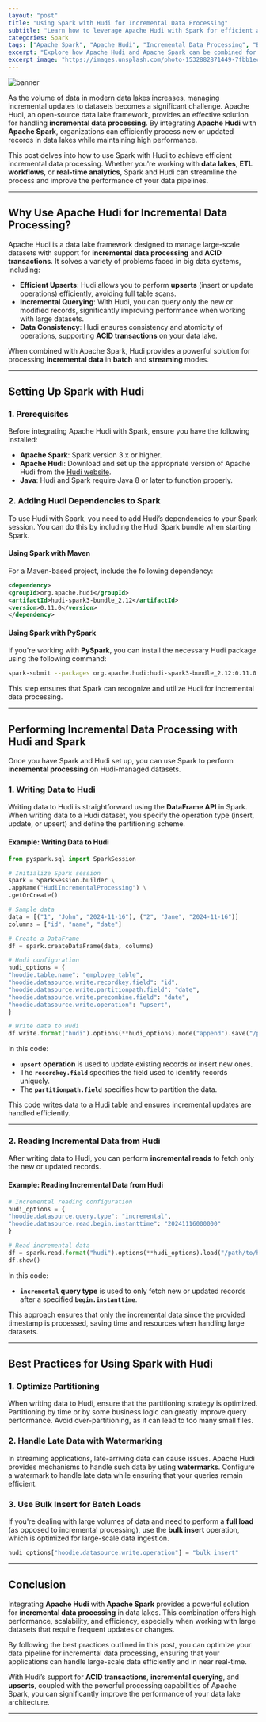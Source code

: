 ```yaml
---
layout: "post"
title: "Using Spark with Hudi for Incremental Data Processing"
subtitle: "Learn how to leverage Apache Hudi with Spark for efficient and scalable incremental data processing"
categories: Spark
tags: ["Apache Spark", "Apache Hudi", "Incremental Data Processing", "Big Data", "Data Lakes", "ETL"]
excerpt: "Explore how Apache Hudi and Apache Spark can be combined for handling incremental data processing in data lakes with high efficiency."
excerpt_image: "https://images.unsplash.com/photo-1532882871449-7fbb1ec36d48"
---
```

![banner](https://images.unsplash.com/photo-1532882871449-7fbb1ec36d48)



As the volume of data in modern data lakes increases, managing incremental updates to datasets becomes a significant challenge. Apache Hudi, an open-source data lake framework, provides an effective solution for handling **incremental data processing**. By integrating **Apache Hudi** with **Apache Spark**, organizations can efficiently process new or updated records in data lakes while maintaining high performance.

This post delves into how to use Spark with Hudi to achieve efficient incremental data processing. Whether you're working with **data lakes**, **ETL workflows**, or **real-time analytics**, Spark and Hudi can streamline the process and improve the performance of your data pipelines.

---

## Why Use Apache Hudi for Incremental Data Processing?

Apache Hudi is a data lake framework designed to manage large-scale datasets with support for **incremental data processing** and **ACID transactions**. It solves a variety of problems faced in big data systems, including:
- **Efficient Upserts**: Hudi allows you to perform **upserts** (insert or update operations) efficiently, avoiding full table scans.
- **Incremental Querying**: With Hudi, you can query only the new or modified records, significantly improving performance when working with large datasets.
- **Data Consistency**: Hudi ensures consistency and atomicity of operations, supporting **ACID transactions** on your data lake.

When combined with Apache Spark, Hudi provides a powerful solution for processing **incremental data** in **batch** and **streaming** modes.

---

## Setting Up Spark with Hudi

### 1. Prerequisites

Before integrating Apache Hudi with Spark, ensure you have the following installed:
- **Apache Spark**: Spark version 3.x or higher.
- **Apache Hudi**: Download and set up the appropriate version of Apache Hudi from the [Hudi website](https://hudi.apache.org/).
- **Java**: Hudi and Spark require Java 8 or later to function properly.

### 2. Adding Hudi Dependencies to Spark

To use Hudi with Spark, you need to add Hudi’s dependencies to your Spark session. You can do this by including the Hudi Spark bundle when starting Spark.

#### Using Spark with Maven

For a Maven-based project, include the following dependency:

```xml
<dependency>
<groupId>org.apache.hudi</groupId>
<artifactId>hudi-spark3-bundle_2.12</artifactId>
<version>0.11.0</version>
</dependency>
```

#### Using Spark with PySpark

If you're working with **PySpark**, you can install the necessary Hudi package using the following command:

```bash
spark-submit --packages org.apache.hudi:hudi-spark3-bundle_2.12:0.11.0 your_script.py
```

This step ensures that Spark can recognize and utilize Hudi for incremental data processing.

---

## Performing Incremental Data Processing with Hudi and Spark

Once you have Spark and Hudi set up, you can use Spark to perform **incremental processing** on Hudi-managed datasets.

### 1. Writing Data to Hudi

Writing data to Hudi is straightforward using the **DataFrame API** in Spark. When writing data to a Hudi dataset, you specify the operation type (insert, update, or upsert) and define the partitioning scheme.

#### Example: Writing Data to Hudi

```python
from pyspark.sql import SparkSession

# Initialize Spark session
spark = SparkSession.builder \
.appName("HudiIncrementalProcessing") \
.getOrCreate()

# Sample data
data = [("1", "John", "2024-11-16"), ("2", "Jane", "2024-11-16")]
columns = ["id", "name", "date"]

# Create a DataFrame
df = spark.createDataFrame(data, columns)

# Hudi configuration
hudi_options = {
"hoodie.table.name": "employee_table",
"hoodie.datasource.write.recordkey.field": "id",
"hoodie.datasource.write.partitionpath.field": "date",
"hoodie.datasource.write.precombine.field": "date",
"hoodie.datasource.write.operation": "upsert",
}

# Write data to Hudi
df.write.format("hudi").options(**hudi_options).mode("append").save("/path/to/hudi/table")
```

In this code:
- **`upsert` operation** is used to update existing records or insert new ones.
- The **`recordkey.field`** specifies the field used to identify records uniquely.
- The **`partitionpath.field`** specifies how to partition the data.

This code writes data to a Hudi table and ensures incremental updates are handled efficiently.

---

### 2. Reading Incremental Data from Hudi

After writing data to Hudi, you can perform **incremental reads** to fetch only the new or updated records.

#### Example: Reading Incremental Data from Hudi

```python
# Incremental reading configuration
hudi_options = {
"hoodie.datasource.query.type": "incremental",
"hoodie.datasource.read.begin.instanttime": "20241116000000"
}

# Read incremental data
df = spark.read.format("hudi").options(**hudi_options).load("/path/to/hudi/table/*")
df.show()
```

In this code:
- **`incremental` query type** is used to only fetch new or updated records after a specified **`begin.instanttime`**.

This approach ensures that only the incremental data since the provided timestamp is processed, saving time and resources when handling large datasets.

---

## Best Practices for Using Spark with Hudi

### 1. Optimize Partitioning

When writing data to Hudi, ensure that the partitioning strategy is optimized. Partitioning by time or by some business logic can greatly improve query performance. Avoid over-partitioning, as it can lead to too many small files.

### 2. Handle Late Data with Watermarking

In streaming applications, late-arriving data can cause issues. Apache Hudi provides mechanisms to handle such data by using **watermarks**. Configure a watermark to handle late data while ensuring that your queries remain efficient.

### 3. Use Bulk Insert for Batch Loads

If you're dealing with large volumes of data and need to perform a **full load** (as opposed to incremental processing), use the **bulk insert** operation, which is optimized for large-scale data ingestion.

```python
hudi_options["hoodie.datasource.write.operation"] = "bulk_insert"
```

---

## Conclusion

Integrating **Apache Hudi** with **Apache Spark** provides a powerful solution for **incremental data processing** in data lakes. This combination offers high performance, scalability, and efficiency, especially when working with large datasets that require frequent updates or changes.

By following the best practices outlined in this post, you can optimize your data pipeline for incremental data processing, ensuring that your applications can handle large-scale data efficiently and in near real-time.

With Hudi’s support for **ACID transactions**, **incremental querying**, and **upserts**, coupled with the powerful processing capabilities of Apache Spark, you can significantly improve the performance of your data lake architecture.

---

